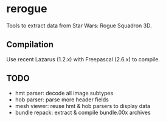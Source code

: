 rerogue
=======

Tools to extract data from Star Wars: Rogue Squadron 3D.

Compilation
-----------

Use recent Lazarus (1.2.x) with Freepascal (2.6.x) to compile.

TODO
-----------

* hmt parser: decode all image subtypes
* hob parser: parse more header fields
* mesh viewer: reuse hmt & hob parsers to display data
* bundle repack: extract & compile bundle.00x archives
